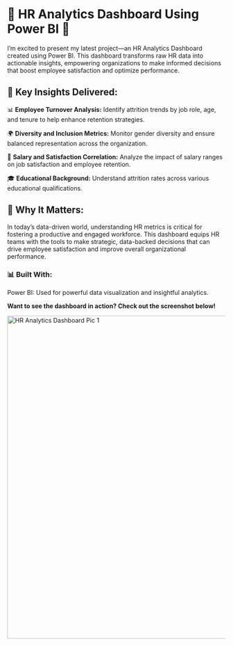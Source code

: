 # 🚀 HR Analytics Dashboard Using Power BI 🚀

I’m excited to present my latest project—an HR Analytics Dashboard created using Power BI. This dashboard transforms raw HR data into actionable insights, empowering organizations to make informed decisions that boost employee satisfaction and optimize performance.

## 🎯 Key Insights Delivered:

📊 **Employee Turnover Analysis:** Identify attrition trends by job role, age, and tenure to help enhance retention strategies.

🌍 **Diversity and Inclusion Metrics:** Monitor gender diversity and ensure balanced representation across the organization.

💸 **Salary and Satisfaction Correlation:** Analyze the impact of salary ranges on job satisfaction and employee retention.

🎓 **Educational Background:** Understand attrition rates across various educational qualifications.

## 💼 Why It Matters:

In today’s data-driven world, understanding HR metrics is critical for fostering a productive and engaged workforce. This dashboard equips HR teams with the tools to make strategic, data-backed decisions that can drive employee satisfaction and improve overall organizational performance.

### 📊 Built With:

Power BI: Used for powerful data visualization and insightful analytics.


**Want to see the dashboard in action? Check out the screenshot below!**


  <img width="743" alt="HR Analytics Dashboard Pic 1" src="https://github.com/user-attachments/assets/5947b50d-25c6-4ccc-ad51-3052c8991410">

